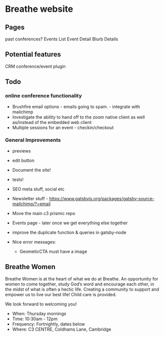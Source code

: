 # Breathe website

## Pages

past conferences?
Events List
Event Detail
Blurb
Details

## Potential features

CRM
conference/event plugin

## Todo

### online conference functionality

- Brushfire email options - emails going to spam. - integrate with mailchimp
- Investigate the ability to hand off to the zoom native client as well as/instead of the embedded web client
- Multiple sessions for an event - checkin/checkout

### General Improvements

- previews
- edit button
- Document the site!
- tests!
- SEO meta stuff, social etc

- Newsletter stuff - https://www.gatsbyjs.org/packages/gatsby-source-mailchimp/?=email

- Move the main c3 prismic repo
- Events page - later once we get everything else together
- improve the duplicate function & queries in gatsby-node
- Nice error messages:
  - GeometicCTA must have a image

## Breathe Women

Breathe Women is at the heart of what we do at Breathe. An opportunity for women to come together, study God’s word and encourage each other, in the midst of what is often a hectic life. Creating a community to support and empower us to live our best life! Child care is provided.

We look forward to welcoming you!

- When: Thursday mornings
- Time: 10:30am - 12pm
- Frequency: Fortnightly, dates below
- Where: C3 CENTRE, Coldhams Lane, Cambridge
